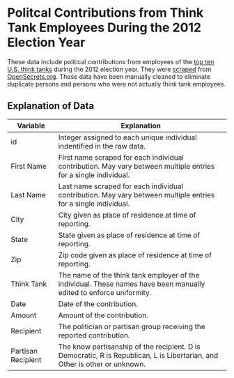 # Politcal Contributions from Think Tank Employees During the 2012 Election Year

These data include political contributions from employees of the [top ten U.S. think tanks](http://gotothinktank.com/dev1/wp-content/uploads/2014/01/GoToReport2013.pdf) during the 2012 election year. They were [scraped](https://github.com/tvanantwerp/opensecrets-scraper) from [OpenSecrets.org](https://www.opensecrets.org/). These data have been manually cleaned to eliminate duplicate persons and persons who were not actually think tank employees.

## Explanation of Data

| Variable | Explanation |
| --- | --- |
| id | Integer assigned to each unique individual indentified in the raw data. |
| First Name | First name scraped for each individual contribution. May vary between multiple entries for a single individual. |
| Last Name | Last name scraped for each individual contribution. May vary between multiple entries for a single individual. |
| City | City given as place of residence at time of reporting. |
| State | State given as place of residence at time of reporting. |
| Zip | Zip code given as place of residence at time of reporting. |
| Think Tank | The name of the think tank employer of the individual. These names have been manually edited to enforce uniformity. |
| Date | Date of the contribution. |
| Amount | Amount of the contribution. |
| Recipient | The politician or partisan group receiving the reported contribution. |
| Partisan Recipient | The know partisanship of the recipient. D is Democratic, R is Republican, L is Libertarian, and Other is other or unknown. |